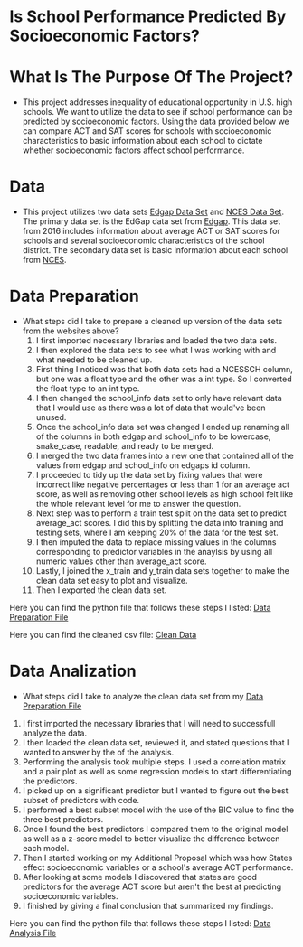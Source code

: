 # Is School Performance Predicted By Socioeconomic Factors?

# What Is The Purpose Of The Project?
- This project addresses inequality of educational opportunity in U.S. high schools. We want to utilize the data to see if school performance can be predicted by socioeconomic factors. Using the data provided below we can compare ACT and SAT scores for schools with socioeconomic characteristics to basic information about each school to dictate whether socioeconomic factors affect school performance.  

# Data
- This project utilizes two data sets [Edgap Data Set](https://github.com/varelandrew/Education/blob/main/EdGap_data.xlsx) and [NCES Data Set](https://www.dropbox.com/s/lkl5nvcdmwyoban/ccd_sch_029_1617_w_1a_11212017.csv?dl=0). The primary data set is the EdGap data set from [Edgap](https://www.edgap.org/#5/37.875/-96.987). This data set from 2016 includes information about average ACT or SAT scores for schools and several socioeconomic characteristics of the school district. The secondary data set is basic information about each school from [NCES](https://nces.ed.gov/ccd/pubschuniv.asp).

# Data Preparation
- What steps did I take to prepare a cleaned up version of the data sets from the websites above?
  1. I first imported necessary libraries and loaded the two data sets.
  2. I then explored the data sets to see what I was working with and what needed to be cleaned up.
  3. First thing I noticed was that both data sets had a NCESSCH column, but one was a float type and the other was a int type. So I converted the float type to an int type.
  4. I then changed the school_info data set to only have relevant data that I would use as there was a lot of data that would've been unused.
  5. Once the school_info data set was changed I ended up renaming all of the columns in both edgap and school_info to be lowercase, snake_case, readable, and ready to be merged.
  6. I merged the two data frames into a new one that contained all of the values from edgap and school_info on edgaps id column.
  7. I proceeded to tidy up the data set by fixing values that were incorrect like negative percentages or less than 1 for an average act score, as well as removing other school levels as high school felt like the whole relevant level for me to answer the question.
  8. Next step was to perform a train test split on the data set to predict average_act scores. I did this by splitting the data into training and testing sets, where I am keeping 20% of the data for the test set.
  9. I then imputed the data to replace missing values in the columns corresponding to predictor variables in the anaylsis by using all numeric values other than average_act score.
  10. Lastly, I joined the x_train and y_train data sets together to make the clean data set easy to plot and visualize.
  11. Then I exported the clean data set.
  
 Here you can find the python file that follows these steps I listed: [Data Preparation File](https://github.com/varelandrew/Education/blob/main/Andrew_Varela_DATA_3320_Education_Inequality_Data_Preparation_Template.ipynb)
 
 Here you can find the cleaned csv file: [Clean Data](https://github.com/varelandrew/Education/blob/main/clean_education.csv)
 
 # Data Analization
 - What steps did I take to analyze the clean data set from my [Data Preparation File](https://github.com/varelandrew/Education/blob/main/Andrew_Varela_DATA_3320_Education_Inequality_Data_Preparation_Template.ipynb)
  1. I first imported the necessary libraries that I will need to successfull analyze the data.
  2. I then loaded the clean data set, reviewed it, and stated questions that I wanted to answer by the of the analysis.
  3. Performing the analysis took multiple steps. I used a correlation matrix and a pair plot as well as some regression models to start differentiating the predictors.
  4. I picked up on a significant predictor but I wanted to figure out the best subset of predictors with code.
  5. I performed a best subset model with the use of the BIC value to find the three best predictors.
  6. Once I found the best predictors I compared them to the original model as well as a z-score model to better visualize the difference between each model.
  7. Then I started working on my Additional Proposal which was how States effect socioeconomic variables or a school's average ACT performance.
  8. After looking at some models I discovered that states are good predictors for the average ACT score but aren't the best at predicting socioeconomic variables.
  9. I finished by giving a final conclusion that summarized my findings.
  
 Here you can find the python file that follows these steps I listed: [Data Analysis File](https://github.com/varelandrew/Education/blob/main/Andrew_Varela_DATA_3320_Education_Analysis.ipynb)
